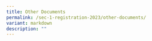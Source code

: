 ```yaml
---
title: Other Documents
permalink: /sec-1-registration-2023/other-documents/
variant: markdown
description: ""
---
```

